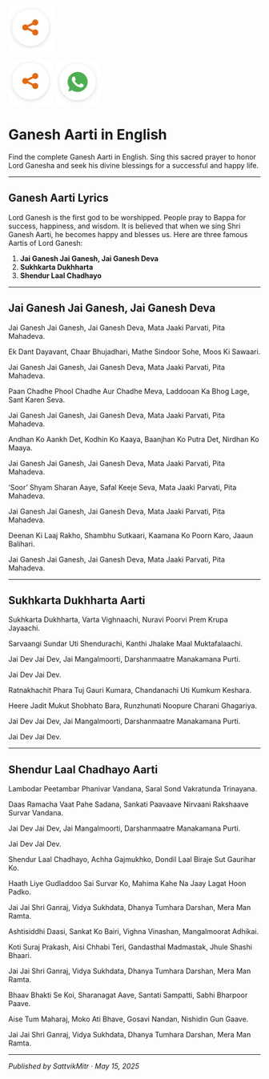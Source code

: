 <!-- Banner SVG -->
![Banner](https://raw.githubusercontent.com/anandwana001/content-repo/refs/heads/main/assets/ic_share_rounded.svg)

<!-- Share & WhatsApp icons as SVG -->
[![Share](https://raw.githubusercontent.com/anandwana001/content-repo/refs/heads/main/assets/ic_share_rounded.svg)]()
[![WhatsApp](https://raw.githubusercontent.com/anandwana001/content-repo/refs/heads/main/assets/ic_wtsapp_share_rounded.svg)]()

# Ganesh Aarti in English

Find the complete Ganesh Aarti in English. Sing this sacred prayer to honor Lord Ganesha and seek his divine blessings for a successful and happy life.

---

## Ganesh Aarti Lyrics

Lord Ganesh is the first god to be worshipped. People pray to Bappa for success, happiness, and wisdom. It is believed that when we sing Shri Ganesh Aarti, he becomes happy and blesses us. Here are three famous Aartis of Lord Ganesh:

1. **Jai Ganesh Jai Ganesh, Jai Ganesh Deva**  
2. **Sukhkarta Dukhharta**  
3. **Shendur Laal Chadhayo**

---

## Jai Ganesh Jai Ganesh, Jai Ganesh Deva

Jai Ganesh Jai Ganesh, Jai Ganesh Deva, Mata Jaaki Parvati, Pita Mahadeva.

Ek Dant Dayavant, Chaar Bhujadhari, Mathe Sindoor Sohe, Moos Ki Sawaari.

Jai Ganesh Jai Ganesh, Jai Ganesh Deva, Mata Jaaki Parvati, Pita Mahadeva.

Paan Chadhe Phool Chadhe Aur Chadhe Meva, Laddooan Ka Bhog Lage, Sant Karen Seva.

Jai Ganesh Jai Ganesh, Jai Ganesh Deva, Mata Jaaki Parvati, Pita Mahadeva.

Andhan Ko Aankh Det, Kodhin Ko Kaaya, Baanjhan Ko Putra Det, Nirdhan Ko Maaya.

Jai Ganesh Jai Ganesh, Jai Ganesh Deva, Mata Jaaki Parvati, Pita Mahadeva.

‘Soor’ Shyam Sharan Aaye, Safal Keeje Seva, Mata Jaaki Parvati, Pita Mahadeva.

Jai Ganesh Jai Ganesh, Jai Ganesh Deva, Mata Jaaki Parvati, Pita Mahadeva.

Deenan Ki Laaj Rakho, Shambhu Sutkaari, Kaamana Ko Poorn Karo, Jaaun Balihari.

Jai Ganesh Jai Ganesh, Jai Ganesh Deva, Mata Jaaki Parvati, Pita Mahadeva.


---

## Sukhkarta Dukhharta Aarti


Sukhkarta Dukhharta, Varta Vighnaachi,
Nuravi Poorvi Prem Krupa Jayaachi.

Sarvaangi Sundar Uti Shendurachi,
Kanthi Jhalake Maal Muktafalaachi.

Jai Dev Jai Dev, Jai Mangalmoorti,
Darshanmaatre Manakamana Purti.

Jai Dev Jai Dev.

Ratnakhachit Phara Tuj Gauri Kumara,
Chandanachi Uti Kumkum Keshara.

Heere Jadit Mukut Shobhato Bara,
Runzhunati Noopure Charani Ghagariya.

Jai Dev Jai Dev, Jai Mangalmoorti,
Darshanmaatre Manakamana Purti.

Jai Dev Jai Dev.


---

## Shendur Laal Chadhayo Aarti


Lambodar Peetambar Phanivar Vandana,
Saral Sond Vakratunda Trinayana.

Daas Ramacha Vaat Pahe Sadana,
Sankati Paavaave Nirvaani Rakshaave Survar Vandana.

Jai Dev Jai Dev, Jai Mangalmoorti,
Darshanmaatre Manakamana Purti.

Jai Dev Jai Dev.

Shendur Laal Chadhayo, Achha Gajmukhko,
Dondil Laal Biraje Sut Gaurihar Ko.

Haath Liye Gudladdoo Sai Survar Ko,
Mahima Kahe Na Jaay Lagat Hoon Padko.

Jai Jai Shri Ganraj, Vidya Sukhdata,
Dhanya Tumhara Darshan, Mera Man Ramta.

Ashtisiddhi Daasi, Sankat Ko Bairi,
Vighna Vinashan, Mangalmoorat Adhikai.

Koti Suraj Prakash, Aisi Chhabi Teri,
Gandasthal Madmastak, Jhule Shashi Bhaari.

Jai Jai Shri Ganraj, Vidya Sukhdata,
Dhanya Tumhara Darshan, Mera Man Ramta.

Bhaav Bhakti Se Koi, Sharanagat Aave,
Santati Sampatti, Sabhi Bharpoor Paave.

Aise Tum Maharaj, Moko Ati Bhave,
Gosavi Nandan, Nishidin Gun Gaave.

Jai Jai Shri Ganraj, Vidya Sukhdata,
Dhanya Tumhara Darshan, Mera Man Ramta.



---

*Published by SattvikMitr · May 15, 2025*
